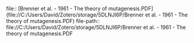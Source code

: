 file:: [Brenner et al. - 1961 - The theory of mutagenesis.PDF](file://C:/Users/David/Zotero/storage/5DLNJI6P/Brenner et al. - 1961 - The theory of mutagenesis.PDF)
file-path:: file://C:/Users/David/Zotero/storage/5DLNJI6P/Brenner et al. - 1961 - The theory of mutagenesis.PDF
